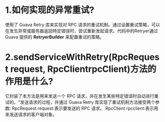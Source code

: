 # 1.如何实现的异常重试?

使用了 Guava Retry 库来实现对 RPC 请求的重试机制。通过设置重试策略，可以在发生异常或服务器返回特定错误时，尝试重新发起请求。代码中的Retryer通过 Guava 提供的 **RetryerBuilder** 来配置重试的策略。





# 2.sendServiceWithRetry(RpcRequest request, RpcClientrpcClient)方法的作用是什么?

它封装了本方法是用来发送一个 RPC 请求，并在发生某些特定错误时自动进行重试的。"发送请求的过程，并通过 Guava Retry 库实现了重试机制方法接受两个参数:
RpcRequest request:表示要发送的 RPC 请求。
RpcClient rpcclient:表示用来发送请求的客户端对象。



